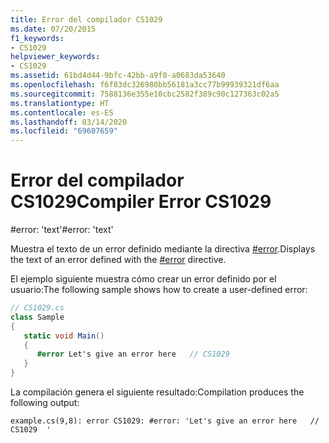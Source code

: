 ```yaml
---
title: Error del compilador CS1029
ms.date: 07/20/2015
f1_keywords:
- CS1029
helpviewer_keywords:
- CS1029
ms.assetid: 61bd4d44-9bfc-42bb-a9f0-a0683da53640
ms.openlocfilehash: f6f83dc326980bb56181a3cc77b99939321df6aa
ms.sourcegitcommit: 7588136e355e10cbc2582f389c90c127363c02a5
ms.translationtype: HT
ms.contentlocale: es-ES
ms.lasthandoff: 03/14/2020
ms.locfileid: "69607659"
---
```

# <a name="compiler-error-cs1029"></a><span data-ttu-id="6828a-102">Error del compilador CS1029</span><span class="sxs-lookup"><span data-stu-id="6828a-102">Compiler Error CS1029</span></span>

<span data-ttu-id="6828a-103">\#error: 'text'</span><span class="sxs-lookup"><span data-stu-id="6828a-103">\#error: 'text'</span></span>

<span data-ttu-id="6828a-104">Muestra el texto de un error definido mediante la directiva [#error](../preprocessor-directives/preprocessor-error.md).</span><span class="sxs-lookup"><span data-stu-id="6828a-104">Displays the text of an error defined with the [#error](../preprocessor-directives/preprocessor-error.md) directive.</span></span>

<span data-ttu-id="6828a-105">El ejemplo siguiente muestra cómo crear un error definido por el usuario:</span><span class="sxs-lookup"><span data-stu-id="6828a-105">The following sample shows how to create a user-defined error:</span></span>

```csharp
// CS1029.cs
class Sample
{
   static void Main()
   {
      #error Let's give an error here   // CS1029
   }
}
```

<span data-ttu-id="6828a-106">La compilación genera el siguiente resultado:</span><span class="sxs-lookup"><span data-stu-id="6828a-106">Compilation produces the following output:</span></span>

```console
example.cs(9,8): error CS1029: #error: 'Let's give an error here   // CS1029  '
```
